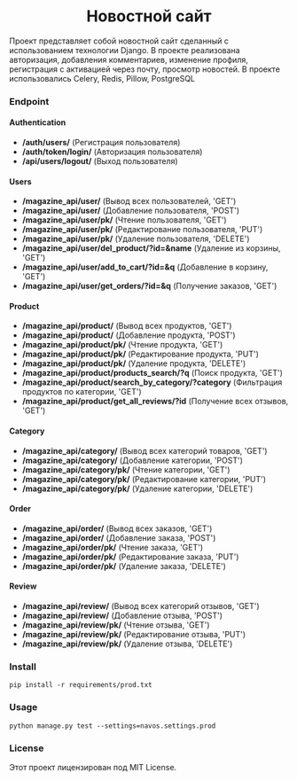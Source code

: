 <h1 align='center'>Новостной сайт</h1>

Проект представляет собой новостной сайт сделанный с использованием технологии Django. В проекте реализована авторизация, добавления комментариев, изменение профиля, регистрация с активацией через почту, просмотр новостей. В проекте использовались Celery, Redis, Pillow, PostgreSQL


### Endpoint

#### Authentication

* **/auth/users/** (Регистрация пользователя)
* **/auth/token/login/** (Авторизация пользователя)
* **/api/users/logout/** (Выход пользователя)


#### Users

* **/magazine_api/user/** (Вывод всех пользователей, 'GET')
* **/magazine_api/user/** (Добавление пользователя, 'POST')
* **/magazine_api/user/pk/** (Чтение пользователя, 'GET')
* **/magazine_api/user/pk/** (Редактирование пользователя, 'PUT')
* **/magazine_api/user/pk/** (Удаление пользователя, 'DELETE')
* **/magazine_api/user/del_product/?id=&name** (Удаление из корзины, 'GET')
* **/magazine_api/user/add_to_cart/?id=&q** (Добавление в корзину, 'GET')
* **/magazine_api/user/get_orders/?id=&q** (Получение заказов, 'GET')
  

#### Product

* **/magazine_api/product/** (Вывод всех продуктов, 'GET')
* **/magazine_api/product/** (Добавление продукта, 'POST')
* **/magazine_api/product/pk/** (Чтение продукта, 'GET')
* **/magazine_api/product/pk/** (Редактирование продукта, 'PUT')
* **/magazine_api/product/pk/** (Удаление продукта, 'DELETE')
* **/magazine_api/product/products_search/?q** (Поиск продукта, 'GET')
* **/magazine_api/product/search_by_category/?category** (Фильтрация продуктов по категории, 'GET')
* **/magazine_api/product/get_all_reviews/?id** (Получение всех отзывов, 'GET')


#### Category

* **/magazine_api/category/** (Вывод всех категорий товаров, 'GET')
* **/magazine_api/category/** (Добавление категории, 'POST')
* **/magazine_api/category/pk/** (Чтение категории, 'GET')
* **/magazine_api/category/pk/** (Редактирование категории, 'PUT')
* **/magazine_api/category/pk/** (Удаление категории, 'DELETE')


#### Order

* **/magazine_api/order/** (Вывод всех заказов, 'GET')
* **/magazine_api/order/** (Добавление заказа, 'POST')
* **/magazine_api/order/pk/** (Чтение заказа, 'GET')
* **/magazine_api/order/pk/** (Редактирование заказа, 'PUT')
* **/magazine_api/order/pk/** (Удаление заказа, 'DELETE')


#### Review

* **/magazine_api/review/** (Вывод всех категорий отзывов, 'GET')
* **/magazine_api/review/** (Добавление отзыва, 'POST')
* **/magazine_api/review/pk/** (Чтение отзыва, 'GET')
* **/magazine_api/review/pk/** (Редактирование отзыва, 'PUT')
* **/magazine_api/review/pk/** (Удаление отзыва, 'DELETE')

### Install 

    pip install -r requirements/prod.txt

### Usage

    python manage.py test --settings=navos.settings.prod

### License

  Этот проект лицензирован под MIT License.
